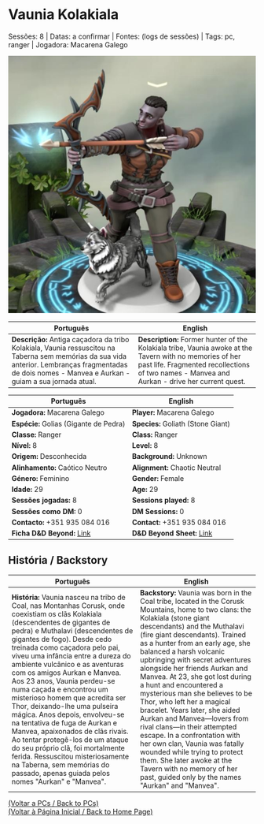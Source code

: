 # Vaunia Kolakiala

Sessões: 8 | Datas: a confirmar | Fontes: (logs de sessões) | Tags: pc, ranger | Jogadora: Macarena Galego

![Vaunia](pc_vaunia_kolakiala.jpg)

| Português                                                                                                                                                                                                | English                                                                                                                                                                                                   |
| -------------------------------------------------------------------------------------------------------------------------------------------------------------------------------------------------------- | --------------------------------------------------------------------------------------------------------------------------------------------------------------------------------------------------------- |
| **Descrição:** Antiga caçadora da tribo Kolakiala, Vaunia ressuscitou na Taberna sem memórias da sua vida anterior. Lembranças fragmentadas de dois nomes - Manvea e Aurkan - guiam a sua jornada atual. | **Description:** Former hunter of the Kolakiala tribe, Vaunia awoke at the Tavern with no memories of her past life. Fragmented recollections of two names - Manvea and Aurkan - drive her current quest. |

| Português | English |
|-----------|---------|
| **Jogadora:** Macarena Galego | **Player:** Macarena Galego |
| **Espécie:** Golias (Gigante de Pedra) | **Species:** Goliath (Stone Giant) |
| **Classe:** Ranger | **Class:** Ranger |
| **Nível:** 8 | **Level:** 8 |
| **Origem:** Desconhecida | **Background:** Unknown |
| **Alinhamento:** Caótico Neutro | **Alignment:** Chaotic Neutral |
| **Género:** Feminino | **Gender:** Female |
| **Idade:** 29 | **Age:** 29 |
| **Sessões jogadas:** 8 | **Sessions played:** 8 |
| **Sessões como DM:** 0 | **DM Sessions:** 0 |
| **Contacto:** +351 935 084 016 | **Contact:** +351 935 084 016 |
| **Ficha D&D Beyond:** [Link](https://www.dndbeyond.com/characters/138365220) | **D&D Beyond Sheet:** [Link](https://www.dndbeyond.com/characters/138365220) |

## História / Backstory

| Português | English |
|-----------|---------|
| **História:** Vaunia nasceu na tribo de Coal, nas Montanhas Corusk, onde coexistiam os clãs Kolakiala (descendentes de gigantes de pedra) e Muthalavi (descendentes de gigantes de fogo). Desde cedo treinada como caçadora pelo pai, viveu uma infância entre a dureza do ambiente vulcânico e as aventuras com os amigos Aurkan e Manvea. Aos 23 anos, Vaunia perdeu-se numa caçada e encontrou um misterioso homem que acredita ser Thor, deixando-lhe uma pulseira mágica. Anos depois, envolveu-se na tentativa de fuga de Aurkan e Manvea, apaixonados de clãs rivais. Ao tentar protegê-los de um ataque do seu próprio clã, foi mortalmente ferida. Ressuscitou misteriosamente na Taberna, sem memórias do passado, apenas guiada pelos nomes "Aurkan" e "Manvea". | **Backstory:** Vaunia was born in the Coal tribe, located in the Corusk Mountains, home to two clans: the Kolakiala (stone giant descendants) and the Muthalavi (fire giant descendants). Trained as a hunter from an early age, she balanced a harsh volcanic upbringing with secret adventures alongside her friends Aurkan and Manvea. At 23, she got lost during a hunt and encountered a mysterious man she believes to be Thor, who left her a magical bracelet. Years later, she aided Aurkan and Manvea—lovers from rival clans—in their attempted escape. In a confrontation with her own clan, Vaunia was fatally wounded while trying to protect them. She later awoke at the Tavern with no memory of her past, guided only by the names "Aurkan" and "Manvea". |

[(Voltar a PCs / Back to PCs)](pcs.md)  
[(Voltar à Página Inicial / Back to Home Page)](home.md)
